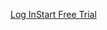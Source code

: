 [](https://www.mightynetworks.com/)

[Log In](https://mightynetworks.com/sign_in)[Start Free Trial](https://cohost.mn.co/?plan=free-trial)